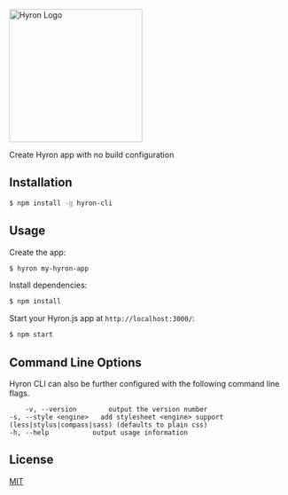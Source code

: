<img alt="Hyron Logo" src='https://i.imgur.com/mAjPWAu.png' width='240px'/>

Create Hyron app with no build configuration

## Installation

```sh
$ npm install -g hyron-cli
```

## Usage

Create the app:

```bash
$ hyron my-hyron-app
```

Install dependencies:

```bash
$ npm install
```

Start your Hyron.js app at `http://localhost:3000/`:

```bash
$ npm start
```

## Command Line Options

Hyron CLI can also be further configured with the following command line flags.

        -v, --version        output the version number
    -s, --style <engine>   add stylesheet <engine> support (less|stylus|compass|sass) (defaults to plain css)
    -h, --help           output usage information

## License

[MIT](LICENSE)

